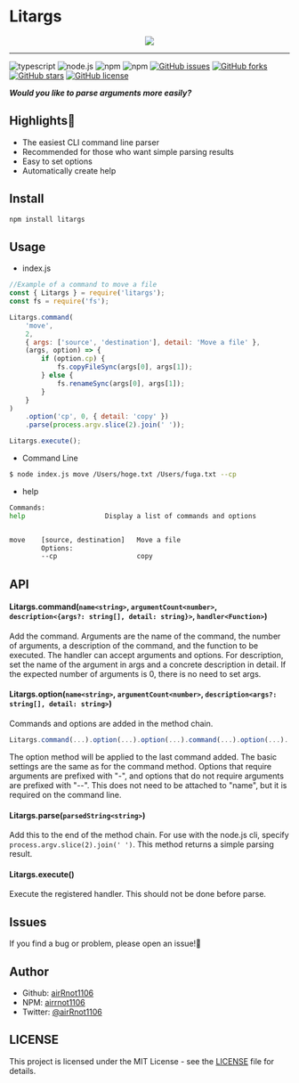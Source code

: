 # Litargs

<div align="center">
  <img src="https://user-images.githubusercontent.com/62370527/152301970-a7d67d2e-1e3b-4780-9c20-34035d726a0b.svg">
</div>

---

![typescript](https://img.shields.io/badge/-Typescript-007ACC.svg?logo=typescript&style=popout) ![node.js](https://img.shields.io/badge/-Node.js-333333.svg?logo=node.js&style=popout) ![npm](https://img.shields.io/badge/-Npm-CB3837.svg?logo=npm&style=popout") ![npm](https://img.shields.io/npm/dt/litargs) [![GitHub issues](https://img.shields.io/github/issues/airRnot1106/litargs)](https://github.com/airRnot1106/litargs/issues) [![GitHub forks](https://img.shields.io/github/forks/airRnot1106/litargs)](https://github.com/airRnot1106/litargs/network) [![GitHub stars](https://img.shields.io/github/stars/airRnot1106/litargs)](https://github.com/airRnot1106/litargs/stargazers) [![GitHub license](https://img.shields.io/github/license/airRnot1106/litargs)](https://github.com/airRnot1106/litargs/blob/main/LICENSE)

**_Would you like to parse arguments more easily?_**

## Highlights:flashlight:

-   The easiest CLI command line parser
-   Recommended for those who want simple parsing results
-   Easy to set options
-   Automatically create help

## Install

```sh
npm install litargs
```

## Usage

-   index.js

```javascript
//Example of a command to move a file
const { Litargs } = require('litargs');
const fs = require('fs');

Litargs.command(
    'move',
    2,
    { args: ['source', 'destination'], detail: 'Move a file' },
    (args, option) => {
        if (option.cp) {
            fs.copyFileSync(args[0], args[1]);
        } else {
            fs.renameSync(args[0], args[1]);
        }
    }
)
    .option('cp', 0, { detail: 'copy' })
    .parse(process.argv.slice(2).join(' '));

Litargs.execute();
```

-   Command Line

```sh
$ node index.js move /Users/hoge.txt /Users/fuga.txt --cp
```

-   help

```sh
Commands:
help                    Display a list of commands and options


move    [source, destination]   Move a file
        Options:
        --cp                    copy

```

## API

#### Litargs.command(`name<string>`, `argumentCount<number>`, `description<{args?: string[], detail: string}>`, `handler<Function>`)

Add the command. Arguments are the name of the command, the number of arguments, a description of the command, and the function to be executed. The handler can accept arguments and options. For description, set the name of the argument in args and a concrete description in detail. If the expected number of arguments is 0, there is no need to set args.

#### Litargs.option(`name<string>`, `argumentCount<number>`, `description<args?: string[], detail: string>`)

Commands and options are added in the method chain.

```javascript
Litargs.command(...).option(...).option(...).command(...).option(...)...
```

The option method will be applied to the last command added. The basic settings are the same as for the command method. Options that require arguments are prefixed with "-", and options that do not require arguments are prefixed with "--". This does not need to be attached to "name", but it is required on the command line.

#### Litargs.parse(`parsedString<string>`)

Add this to the end of the method chain. For use with the node.js cli, specify `process.argv.slice(2).join(' ')`. This method returns a simple parsing result.

#### Litargs.execute()

Execute the registered handler. This should not be done before parse.

## Issues

If you find a bug or problem, please open an issue!:bug:

## Author

-   Github: [airRnot1106](https://github.com/airRnot1106)
-   NPM: [airrnot1106](https://www.npmjs.com/~airrnot1106)
-   Twitter: [@airRnot1106](https://twitter.com/airRnot1106)

## LICENSE

This project is licensed under the MIT License - see the [LICENSE](https://github.com/airRnot1106/litargs/blob/main/LICENSE) file for details.
